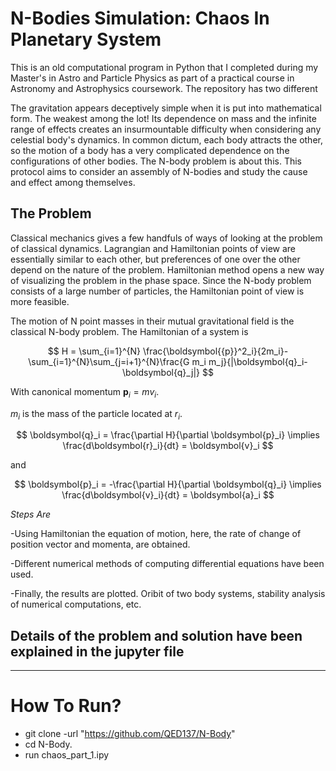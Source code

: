 
# N-Bodies Simulation: Chaos In Planetary System

This is an old computational program in Python that I completed during my Master's in Astro and Particle Physics as part of a practical course in Astronomy and Astrophysics coursework. The repository has two different 

The gravitation appears deceptively simple when it is put into mathematical form. The weakest among the lot! Its dependence on mass and the infinite range of effects creates an insurmountable difficulty when considering any celestial body's dynamics. In common dictum, each body attracts the other, so the motion of a body has a very complicated dependence on the configurations of other bodies. The N-body problem is about this. This protocol aims to consider an assembly of N-bodies and study the cause and effect among themselves.


## The Problem

Classical mechanics gives a few handfuls of ways of looking at the problem of classical dynamics. Lagrangian and Hamiltonian points of view are essentially similar to each other, but preferences of one over the other depend on the nature of the problem. Hamiltonian method opens a new way of visualizing the problem in the phase space. Since the N-body problem consists of a large number of particles, the Hamiltonian point of view is more feasible.

The motion of N point masses in their mutual gravitational field is the classical N-body problem. The Hamiltonian of a system is

$$
H = \sum_{i=1}^{N} \frac{\boldsymbol{{p}}^2_i}{2m_i}-\sum_{i=1}^{N}\sum_{j=i+1}^{N}\frac{G m_i m_j}{|\boldsymbol{q}_i-\boldsymbol{q}_j|}
$$



With canonical momentum $\boldsymbol{p}_i=mv_i$.

$m_i$ is the mass of the particle located at $r_i$.

$$
\boldsymbol{q}_i  = \frac{\partial H}{\partial \boldsymbol{p}_i} \implies \frac{d\boldsymbol{r}_i}{dt} = \boldsymbol{v}_i
$$

and

$$
\boldsymbol{p}_i  = -\frac{\partial H}{\partial \boldsymbol{q}_i} \implies \frac{d\boldsymbol{v}_i}{dt} = \boldsymbol{a}_i
$$

*Steps Are*

-Using Hamiltonian the equation of motion, here, the rate of change of position vector and momenta, are obtained.

-Different numerical methods of computing differential equations have been used.

-Finally, the results are plotted. Oribit of two body systems, stability analysis of numerical computations, etc.



## Details of the problem and solution have been explained in the jupyter file 
---
# How To Run?
- git clone -url "https://github.com/QED137/N-Body"
- cd N-Body.
- run chaos_part_1.ipy
